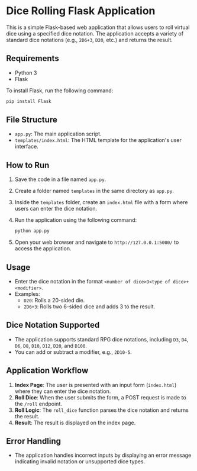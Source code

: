 # Dice Rolling Flask Application

This is a simple Flask-based web application that allows users to roll virtual dice using a specified dice notation. The application accepts a variety of standard dice notations (e.g., `2D6+3`, `D20`, etc.) and returns the result.

## Requirements

- Python 3
- Flask

To install Flask, run the following command:

```bash
pip install Flask
```

## File Structure

- `app.py`: The main application script.
- `templates/index.html`: The HTML template for the application's user interface.

## How to Run

1. Save the code in a file named `app.py`.
2. Create a folder named `templates` in the same directory as `app.py`.
3. Inside the `templates` folder, create an `index.html` file with a form where users can enter the dice notation.
4. Run the application using the following command:

   ```bash
   python app.py
   ```

5. Open your web browser and navigate to `http://127.0.0.1:5000/` to access the application.

## Usage

- Enter the dice notation in the format `<number of dice>D<type of dice>+<modifier>`.
- Examples:
  - `D20`: Rolls a 20-sided die.
  - `2D6+3`: Rolls two 6-sided dice and adds 3 to the result.

## Dice Notation Supported

- The application supports standard RPG dice notations, including `D3`, `D4`, `D6`, `D8`, `D10`, `D12`, `D20`, and `D100`.
- You can add or subtract a modifier, e.g., `2D10-5`.

## Application Workflow

1. **Index Page**: The user is presented with an input form (`index.html`) where they can enter the dice notation.
2. **Roll Dice**: When the user submits the form, a POST request is made to the `/roll` endpoint.
3. **Roll Logic**: The `roll_dice` function parses the dice notation and returns the result.
4. **Result**: The result is displayed on the index page.

## Error Handling

- The application handles incorrect inputs by displaying an error message indicating invalid notation or unsupported dice types.


